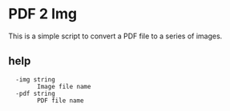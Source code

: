 PDF 2 Img
=================

This is a simple script to convert a PDF file to a series of images. 


## help

```
  -img string
        Image file name
  -pdf string
        PDF file name
```